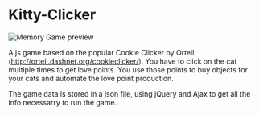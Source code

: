 # Kitty-Clicker

![Memory Game preview](https://github.com/iirenesg/Kitty-Clicker/blob/master/bg-obj.jpg)


A js game based on the popular Cookie Clicker by Orteil (http://orteil.dashnet.org/cookieclicker/).
You have to click on the cat multiple times to get love points. You use those points to buy objects for your cats and automate the love point production.

The game data is stored in a json file, using jQuery and Ajax to get all the info necessarry to run the game.



